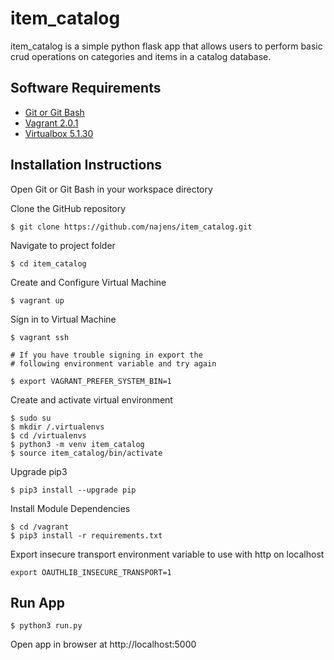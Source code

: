 # item_catalog

item_catalog is a simple python flask app that allows users to perform basic crud operations on categories and items in a catalog database.

## Software Requirements

- [Git or Git Bash](https://git-scm.com/downloads)
- [Vagrant 2.0.1](https://releases.hashicorp.com/vagrant/2.0.1/)
- [Virtualbox 5.1.30](https://www.virtualbox.org/wiki/Download_Old_Builds_5_1)

## Installation Instructions

Open Git or Git Bash in your workspace directory

Clone the GitHub repository
```
$ git clone https://github.com/najens/item_catalog.git
```
Navigate to project folder
```
$ cd item_catalog
```
Create and Configure Virtual Machine
```
$ vagrant up
```
Sign in to Virtual Machine
```
$ vagrant ssh

# If you have trouble signing in export the
# following environment variable and try again

$ export VAGRANT_PREFER_SYSTEM_BIN=1
```
Create and activate virtual environment
```
$ sudo su
$ mkdir /.virtualenvs
$ cd /virtualenvs
$ python3 -m venv item_catalog
$ source item_catalog/bin/activate
```
Upgrade pip3
```
$ pip3 install --upgrade pip
```
Install Module Dependencies
```
$ cd /vagrant
$ pip3 install -r requirements.txt
```
Export insecure transport environment variable to use with http on localhost
```
export OAUTHLIB_INSECURE_TRANSPORT=1
```
## Run App
```
$ python3 run.py
```
Open app in browser at http://localhost:5000
